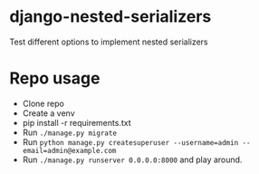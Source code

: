# django-nested-serializers
Test different options to implement nested serializers

# Repo usage

* Clone repo
* Create a venv
* pip install -r requirements.txt
* Run `./manage.py migrate`
* Run `python manage.py createsuperuser --username=admin --email=admin@example.com`
* Run `./manage.py runserver 0.0.0.0:8000` and play around.